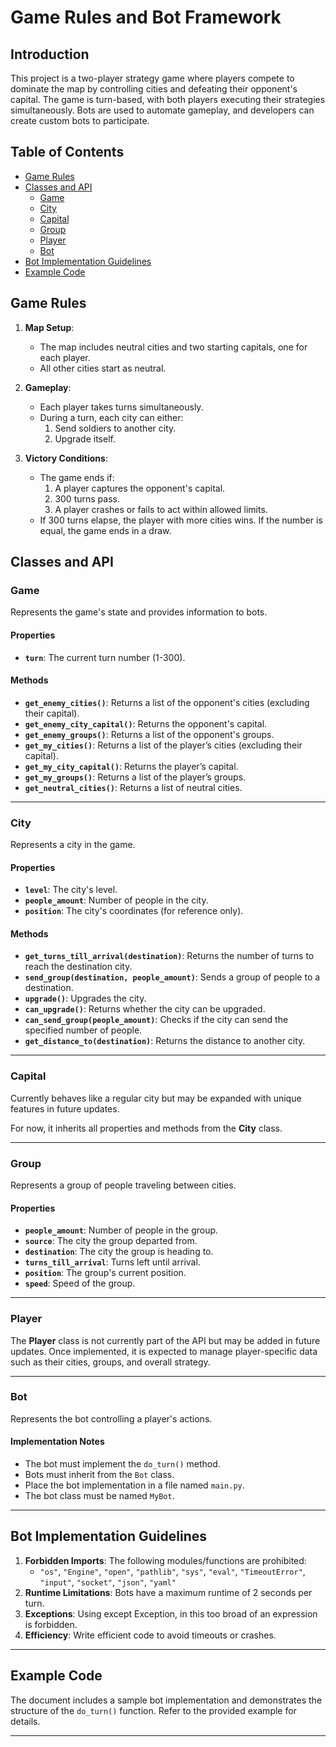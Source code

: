 # Game Rules and Bot Framework

## Introduction
This project is a two-player strategy game where players compete to dominate the map by controlling cities and defeating their opponent's capital. The game is turn-based, with both players executing their strategies simultaneously. Bots are used to automate gameplay, and developers can create custom bots to participate.

## Table of Contents
- [Game Rules](#game-rules)
- [Classes and API](#classes-and-api)
  - [Game](#game)
  - [City](#city)
  - [Capital](#capital)
  - [Group](#group)
  - [Player](#player)
  - [Bot](#bot)
- [Bot Implementation Guidelines](#bot-implementation-guidelines)
- [Example Code](#example-code)

## Game Rules
1. **Map Setup**: 
   - The map includes neutral cities and two starting capitals, one for each player.
   - All other cities start as neutral.

2. **Gameplay**:
   - Each player takes turns simultaneously.
   - During a turn, each city can either:
     1. Send soldiers to another city.
     2. Upgrade itself.

3. **Victory Conditions**:
   - The game ends if:
     1. A player captures the opponent's capital.
     2. 300 turns pass.
     3. A player crashes or fails to act within allowed limits.
   - If 300 turns elapse, the player with more cities wins. If the number is equal, the game ends in a draw.

## Classes and API

### Game
Represents the game's state and provides information to bots.

#### Properties
- **`turn`**: The current turn number (1-300).

#### Methods
- **`get_enemy_cities()`**: Returns a list of the opponent's cities (excluding their capital).
- **`get_enemy_city_capital()`**: Returns the opponent's capital.
- **`get_enemy_groups()`**: Returns a list of the opponent's groups.
- **`get_my_cities()`**: Returns a list of the player’s cities (excluding their capital).
- **`get_my_city_capital()`**: Returns the player’s capital.
- **`get_my_groups()`**: Returns a list of the player’s groups.
- **`get_neutral_cities()`**: Returns a list of neutral cities.

---

### City
Represents a city in the game.

#### Properties
- **`level`**: The city's level.
- **`people_amount`**: Number of people in the city.
- **`position`**: The city's coordinates (for reference only).

#### Methods
- **`get_turns_till_arrival(destination)`**: Returns the number of turns to reach the destination city.
- **`send_group(destination, people_amount)`**: Sends a group of people to a destination.
- **`upgrade()`**: Upgrades the city.
- **`can_upgrade()`**: Returns whether the city can be upgraded.
- **`can_send_group(people_amount)`**: Checks if the city can send the specified number of people.
- **`get_distance_to(destination)`**: Returns the distance to another city.

---

### Capital
Currently behaves like a regular city but may be expanded with unique features in future updates. 

For now, it inherits all properties and methods from the **City** class.

---


### Group
Represents a group of people traveling between cities.

#### Properties
- **`people_amount`**: Number of people in the group.
- **`source`**: The city the group departed from.
- **`destination`**: The city the group is heading to.
- **`turns_till_arrival`**: Turns left until arrival.
- **`position`**: The group's current position.
- **`speed`**: Speed of the group.

---

### Player
The **Player** class is not currently part of the API but may be added in future updates. Once implemented, it is expected to manage player-specific data such as their cities, groups, and overall strategy.

---

### Bot
Represents the bot controlling a player's actions.

#### Implementation Notes
- The bot must implement the `do_turn()` method.
- Bots must inherit from the `Bot` class.
- Place the bot implementation in a file named `main.py`.
- The bot class must be named `MyBot`.

---

## Bot Implementation Guidelines
1. **Forbidden Imports**: The following modules/functions are prohibited:
   - `"os"`, `"Engine"`, `"open"`, `"pathlib"`, `"sys"`, `"eval"`, `"TimeoutError"`, `"input"`, `"socket"`, `"json"`, `"yaml"`
2. **Runtime Limitations**: Bots have a maximum runtime of 2 seconds per turn.
3. **Exceptions**: Using except Exception, in this too broad of an expression is forbidden.
4. **Efficiency**: Write efficient code to avoid timeouts or crashes.

---

## Example Code
The document includes a sample bot implementation and demonstrates the structure of the `do_turn()` function. Refer to the provided example for details.

---

